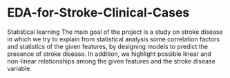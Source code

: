 # EDA-for-Stroke-Clinical-Cases
Statistical learning
The main goal of the project is a study on stroke disease in which we try to explain from statistical analysis some correlation factors and statistics of the given features, by designing models to predict the presence of stroke disease. In addition, we highlight possible linear and non-linear relationships among the given features and the stroke disease variable.
